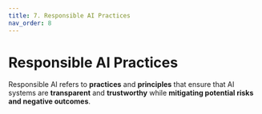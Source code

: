 ```yaml
---
title: 7. Responsible AI Practices
nav_order: 8
---
```


# Responsible AI Practices

Responsible AI refers to **practices** and **principles** that ensure that AI systems are **transparent** and **trustworthy** while **mitigating potential risks and negative outcomes**.